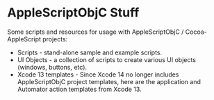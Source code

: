 # AppleScriptObjC Stuff

Some scripts and resources for usage with AppleScriptObjC / Cocoa-AppleScript projects:

* Scripts - stand-alone sample and example scripts.
* UI Objects - a collection of scripts to create various UI objects (windows, buttons, etc).
* Xcode 13 templates - Since Xcode 14 no longer includes AppleScriptObjC project templates, here are the application and Automator action templates from Xcode 13.


